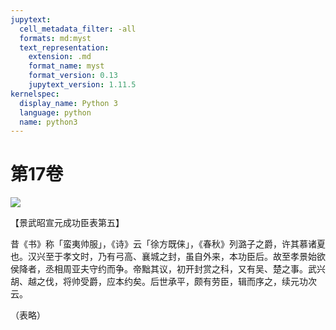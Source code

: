 ```yaml
---
jupytext:
  cell_metadata_filter: -all
  formats: md:myst
  text_representation:
    extension: .md
    format_name: myst
    format_version: 0.13
    jupytext_version: 1.11.5
kernelspec:
  display_name: Python 3
  language: python
  name: python3
---
```

# 第17卷
![](image/cover.jpg)

【景武昭宣元成功臣表第五】

昔《书》称「蛮夷帅服」，《诗》云「徐方既俫」，《春秋》列潞子之爵，许其慕诸夏也。汉兴至于孝文时，乃有弓高、襄城之封，虽自外来，本功臣后。故至孝景始欲侯降者，丞相周亚夫守约而争。帝黜其议，初开封赏之科，又有吴、楚之事。武兴胡、越之伐，将帅受爵，应本约矣。后世承平，颇有劳臣，辑而序之，续元功次云。

（表略）

